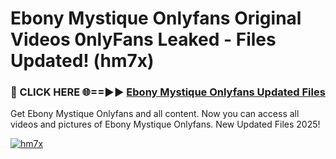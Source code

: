 # Ebony Mystique Onlyfans Original Videos 0nlyFans Leaked - Files Updated! (hm7x)

<h3>🔴 CLICK HERE 🌐==►► <a href="https://tinyurl.com/3hn5wdd3" rel="nofollow">Ebony Mystique Onlyfans Updated Files</a></h3>

Get Ebony Mystique Onlyfans and all content. Now you can access all videos and pictures of Ebony Mystique Onlyfans. New Updated Files 2025!

[![hm7x](https://i.imgur.com/4HnBqBT.gif)](https://tinyurl.com/3hn5wdd3)
